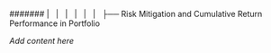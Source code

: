 ####### |   |   |   |   |   |   ├── Risk Mitigation and Cumulative Return Performance in Portfolio

*Add content here*